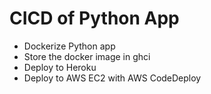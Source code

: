 # CICD of Python App
* Dockerize Python app
* Store the docker image in ghci
* Deploy to Heroku
* Deploy to AWS EC2 with AWS CodeDeploy

